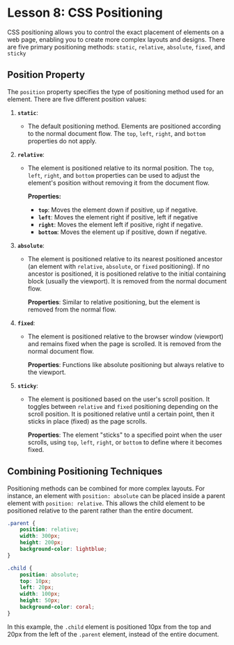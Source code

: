 # **Lesson 8: CSS Positioning**

CSS positioning allows you to control the exact placement of elements on a web page, enabling you to create more complex layouts and designs. There are five primary positioning methods: `static`, `relative`, `absolute`, `fixed`, and `sticky`

## **Position Property**

The `position` property specifies the type of positioning method used for an element. There are five different position values:

1. **`static`**:  
   - The default positioning method. Elements are positioned according to the normal document flow. The `top`, `left`, `right`, and `bottom` properties do not apply.

2. **`relative`**:  
   - The element is positioned relative to its normal position. The `top`, `left`, `right`, and `bottom` properties can be used to adjust the element's position without removing it from the document flow.
  
	  **Properties:** 
	   - **`top`**: Moves the element down if positive, up if negative. 
	   - **`left`**: Moves the element right if positive, left if negative
	   - **`right`**: Moves the element left if positive, right if negative. 
	   - **`bottom`**: Moves the element up if positive, down if negative.

3. **`absolute`**:  
   - The element is positioned relative to its nearest positioned ancestor (an element with `relative`, `absolute`, or `fixed` positioning). If no ancestor is positioned, it is positioned relative to the initial containing block (usually the viewport). It is removed from the normal document flow.
   
	   **Properties**: Similar to relative positioning, but the element is removed from the normal flow. 

4. **`fixed`**:  
   - The element is positioned relative to the browser window (viewport) and remains fixed when the page is scrolled. It is removed from the normal document flow.
	
		**Properties**: Functions like absolute positioning but always relative to the viewport.

5. **`sticky`**:  
   - The element is positioned based on the user's scroll position. It toggles between `relative` and `fixed` positioning depending on the scroll position. It is positioned relative until a certain point, then it sticks in place (fixed) as the page scrolls.

		**Properties**: The element "sticks" to a specified point when the user scrolls, using `top`, `left`, `right`, or `bottom` to define where it becomes fixed.

## **Combining Positioning Techniques**

Positioning methods can be combined for more complex layouts. For instance, an element with `position: absolute` can be placed inside a parent element with `position: relative`. This allows the child element to be positioned relative to the parent rather than the entire document.
```css
.parent {
    position: relative;
    width: 300px;
    height: 200px;
    background-color: lightblue;
}

.child {
    position: absolute;
    top: 10px;
    left: 20px;
    width: 100px;
    height: 50px;
    background-color: coral;
}
```
In this example, the `.child` element is positioned 10px from the top and 20px from the left of the `.parent` element, instead of the entire document.
<!--stackedit_data:
eyJoaXN0b3J5IjpbLTE0Mjc5MDI0NTBdfQ==
-->
